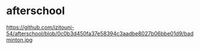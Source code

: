 # afterschool

https://github.com/izitouni-54/afterschool/blob/0c0b3d450fa37e58394c3aadbe8027b06bbe01d9/badminton.jpg
